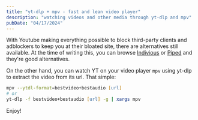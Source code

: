 ```yaml
---
title: "yt-dlp + mpv - fast and lean video player"
description: "watching videos and other media through yt-dlp and mpv"
pubDate: "04/17/2024"
---
```


With Youtube making everything possible to block third-party clients and adblockers to keep you at their bloated site, there are alternatives still available. At the time of writing this, you can browse [Indivious](https://yewtu.be/) or [Piped](piped.yt) and they're good alternatives.

On the other hand, you can watch YT on your video player `mpv` using yt-dlp to extract the video from its url. That simple:

```zsh
mpv --ytdl-format=bestvideo+bestaudio [url]
# or
yt-dlp -f bestvideo+bestaudio [url] -g | xargs mpv
```

Enjoy!
